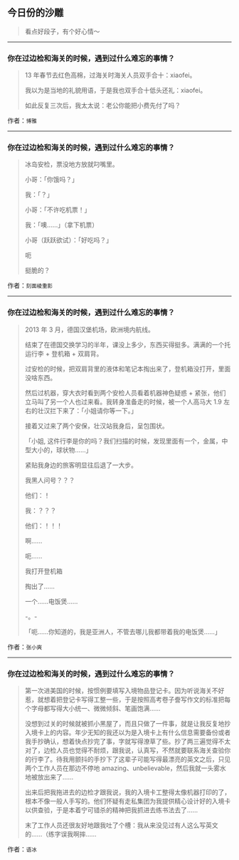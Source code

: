 ## 今日份的沙雕

> 看点好段子，有个好心情～


 
---

### 你在过边检和海关的时候，遇到过什么难忘的事情？

> 13 年春节去红色高棉，过海关时海关人员双手合十：xiaofei。
> 
> 我以为是当地的礼貌用语，于是我也双手合十低头还礼：xiaofei。
> 
> 如此反复三次后，我太太说：老公你能把小费先付了吗？


作者：`博雅`

---

### 你在过边检和海关的时候，遇到过什么难忘的事情？

> 冰岛安检，票没地方放就叼嘴里。
> 
> 小哥：「你饿吗？」
> 
> 我：「？」
> 
> 小哥：「不许吃机票！」
> 
> 我：「噢……」（拿下机票）
> 
> 小哥（跃跃欲试）：「好吃吗？」
> 
> 呃
> 
> 挺脆的？


作者：`刻面棱重影`

---

### 你在过边检和海关的时候，遇到过什么难忘的事情？

> 2013 年 3 月，德国汉堡机场，欧洲境内航线。
> 
> 结束了在德国交换学习的半年，课没上多少，东西买得挺多。满满的一个托运行李 + 登机箱 + 双肩背。
> 
> 过安检的时候，把双肩背里的液体和笔记本掏出来了，登机箱没打开，里面没啥东西。
> 
> 然后过机器，穿大衣时看到两个安检人员看着机器神色疑惑 + 紧张，他们立马叫了另一个人也过来看。我转身准备走的时候，被一个人高马大 1.9 左右的壮汉拦下来了：「小姐请你等一下。」
> 
> 接着又过来了两个安保，壮汉站我身后，呈包围状。
> 
> 「小姐, 这件行李是你的吗？我们扫描的时候，发现里面有一个，金属，中型大小的，球状物……」
> 
> 紧贴我身边的旅客明显往后退了一大步。
> 
> 我黑人问号？？？
> 
> 他们：！
> 
> 我：？？？
> 
> 他们：！！！
> 
> 啊……
> 
> 呃……
> 
> 我打开登机箱
> 
> 掏出了……
> 
> 一个……电饭煲……
> 
> -。-
> 
> 「呃……你知道的，我是亚洲人，不管去哪儿我都带着我的电饭煲……」


作者：`张小爽`

---

### 你在过边检和海关的时候，遇到过什么难忘的事情？

> 第一次进美国的时候，按惯例要填写入境物品登记卡。因为听说海关不好惹，就想着把登记卡写得工整一些，于是按照高考卷子誊写作文的标准把每个字母都写得大小统一、微微倾斜、笔画饱满……
> 
> 没想到过关的时候就被抓小黑屋了，而且只做了一件事，就是让我反复地抄入境卡上的内容。年少无知的我还以为是入境卡上有什么信息需要备份或者我手抄确认，想着快点抄完了事，字就写得潦草了些。抄了两三遍觉得不太对了，边检人员也觉得不耐烦，跟我说，认真写，不然就要联系海关查验你的行李了。待我用颤抖的手抄下了这辈子可能写得最漂亮的英文之后，只见两个工作人员在那边不停地 amazing、unbelievable，然后我就一头雾水地被放出来了……
> 
> 出来后把我拖进去的边检才跟我说，我的入境卡工整得太像机器打印的了，根本不像一般人手写的。他们怀疑有走私集团为我提供精心设计好的入境卡以供查验，于是本着宁可错杀的精神把我抓进去练书法去了……
> 
> 末了工作人员还很友好地跟我吐了个槽：我从来没见过有人这么写英文的……（练字误我啊摔……


作者：`语冰`